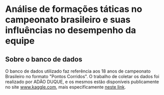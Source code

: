 # Análise de formações táticas no campeonato brasileiro e suas influências no desempenho da equipe

## Sobre o banco de dados

O banco de dados utilizado faz referência aos 18 anos de campeonato Brasileiro no formato "Pontos Corridos". O trabalho de coletar os dados foi realizado por ADÃO DUQUE, e os mesmos estão disponíveis publicamente no site www.kaggle.com, mais especificamente [neste link](https://www.kaggle.com/datasets/adaoduque/campeonato-brasileiro-de-futebol).